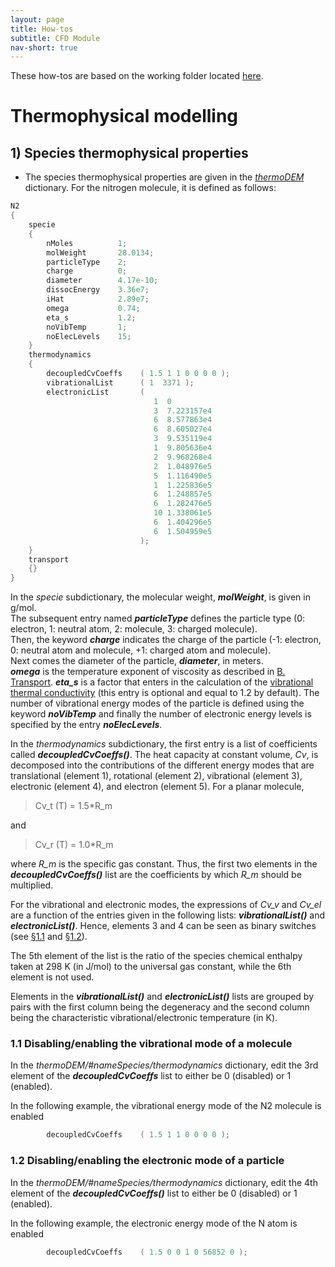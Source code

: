```yaml
---
layout: page
title: How-tos
subtitle: CFD Module
nav-short: true
---
```


These how-tos are based on the working folder located [here](https://github.com/vincentcasseau/hyStrath/tree/master/run/hyStrath/hy2Foam/genericCase).  

# Thermophysical modelling


## 1) Species thermophysical properties

+ The species thermophysical properties are given in the [_thermoDEM_](https://github.com/vincentcasseau/hyStrath/blob/master/run/hyStrath/hy2Foam/genericCase/constant/thermoDEM) dictionary. For the nitrogen molecule, it is defined as follows:    
```c++
N2
{
    specie
    {
        nMoles          1;
        molWeight       28.0134;
        particleType    2;
        charge          0;
        diameter        4.17e-10;
        dissocEnergy    3.36e7;
        iHat            2.89e7;
        omega           0.74;
        eta_s           1.2;
        noVibTemp       1;
        noElecLevels    15; 
    }
    thermodynamics
    {
        decoupledCvCoeffs    ( 1.5 1 1 0 0 0 0 );
        vibrationalList      ( 1  3371 );
        electronicList       (  
                                1  0
                                3  7.223157e4
                                6  8.577863e4
                                6  8.605027e4
                                3  9.535119e4
                                1  9.805636e4
                                2  9.968268e4
                                2  1.048976e5
                                5  1.116490e5
                                1  1.225836e5
                                6  1.248857e5
                                6  1.282476e5
                                10 1.338061e5
                                6  1.404296e5
                                6  1.504959e5
                             );               
    }
    transport
    {}
}
```

In the _specie_ subdictionary, the molecular weight, _**molWeight**_, is given in g/mol.  
The subsequent entry named _**particleType**_ defines the particle type (0: electron, 1: neutral atom, 2: molecule, 3: charged molecule).  
Then, the keyword _**charge**_ indicates the charge of the particle (-1: electron, 0: neutral atom and molecule, +1: charged atom and molecule).  
Next comes the diameter of the particle, _**diameter**_, in meters.  
_**omega**_ is the temperature exponent of viscosity as described in [B. Transport](https://vincentcasseau.github.io/how-tos-cfd-transport/#13-other-transport-models). _**eta_s**_ is a factor that enters in the calculation of the [vibrational thermal conductivity](https://github.com/vincentcasseau/hyStrath/commit/f036d74297d3f91fcbeb05fa531a1c07ba71bde1) (this entry is optional and equal to 1.2 by default).
The number of vibrational energy modes of the particle is defined using the keyword _**noVibTemp**_ and finally the number of electronic energy levels is specified by the entry _**noElecLevels**_.
  
  
  
In the _thermodynamics_ subdictionary, the first entry is a list of coefficients called _**decoupledCvCoeffs()**_. The heat capacity at constant volume, _Cv_, is decomposed into the contributions of the different energy modes that are translational (element 1), rotational (element 2), vibrational (element 3), electronic (element 4), and electron (element 5). For a planar molecule,   
> Cv_t (T) = 1.5*R_m  

and  

> Cv_r (T) = 1.0*R_m 
 
where _R\_m_ is the specific gas constant. Thus, the first two elements in the _**decoupledCvCoeffs()**_ list are the coefficients by which _R\_m_ should be multiplied.

For the vibrational and electronic modes, the expressions of _Cv\_v_ and _Cv\_el_ are a function of the entries given in the following lists: _**vibrationalList()**_ and _**electronicList()**_. Hence, elements 3 and 4 can be seen as binary switches (see [§1.1](https://vincentcasseau.github.io/how-tos-cfd-thermophysical/#11-disablingenabling-the-vibrational-mode-of-a-molecule) and [§1.2](https://vincentcasseau.github.io/how-tos-cfd-thermophysical/#12-disablingenabling-the-electronic-mode-of-a-particle)).  

The 5th element of the list is the ratio of the species chemical enthalpy taken at 298 K (in J/mol) to the universal gas constant, while the 6th element is not used.  

Elements in the _**vibrationalList()**_ and _**electronicList()**_ lists are grouped by pairs with the first column being the degeneracy and the second column being the characteristic vibrational/electronic temperature (in K).  

### 1.1 Disabling/enabling the vibrational mode of a molecule 

In the _thermoDEM/#nameSpecies/thermodynamics_ dictionary, edit the 3rd element of the _**decoupledCvCoeffs**_ list to either be 0 (disabled) or 1 (enabled).  

In the following example, the vibrational energy mode of the N2 molecule is enabled  

```c++
        decoupledCvCoeffs    ( 1.5 1 1 0 0 0 0 );
```

### 1.2 Disabling/enabling the electronic mode of a particle  

In the _thermoDEM/#nameSpecies/thermodynamics_ dictionary, edit the 4th element of the _**decoupledCvCoeffs()**_ list to either be 0 (disabled) or 1 (enabled).  

In the following example, the electronic energy mode of the N atom is enabled  

```c++
        decoupledCvCoeffs    ( 1.5 0 0 1 0 56852 0 );
```
